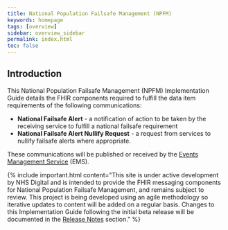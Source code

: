 ```yaml
---
title: National Population Failsafe Management (NPFM)
keywords: homepage
tags: [overview]
sidebar: overview_sidebar
permalink: index.html
toc: false
---
```


## Introduction ##

This National Population Failsafe Management (NPFM) Implementation Guide details the FHIR components required to fulfill the data item requirements of the following communications:

- **National Failsafe Alert** - a notification of action to be taken by the receiving service to fulfill a national failsafe requirement 
- **National Failsafe Alert Nullify Request** - a request from services to nullify failsafe alerts where appropriate.

These communications will be published or received by the [Events Management Service](https://developer.nhs.uk/library/interoperability/events-management-service) (EMS).

{% include important.html content="This site is under active development by NHS Digital and is intended to provide the FHIR messaging components for National Population Failsafe Management, and remains subject to review. This project is being developed using an agile methodology so iterative updates to content will be added on a regular basis. Changes to this Implementation Guide following the initial beta release will be documented in the [Release Notes](overview_release_notes.html) section." %}